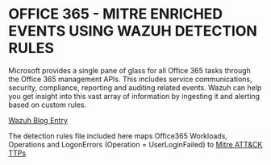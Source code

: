 # OFFICE 365 - MITRE ENRICHED EVENTS USING WAZUH DETECTION RULES

Microsoft provides a single pane of glass for all Office 365 tasks through the Office 365 management APIs. This includes service communications, security, compliance, reporting and auditing related events.
Wazuh can help you get insight into this vast array of information by ingesting it and alerting based on custom rules.

[Wazuh Blog Entry](https://wazuh.com/blog/monitor-office-365-with-wazuh)

The detection rules file included here maps Office365 Workloads, Operations and LogonErrors (Operation = UserLoginFailed) to [Mitre ATT&CK TTPs](https://attack.mitre.org/matrices/enterprise/cloud/office365/)
